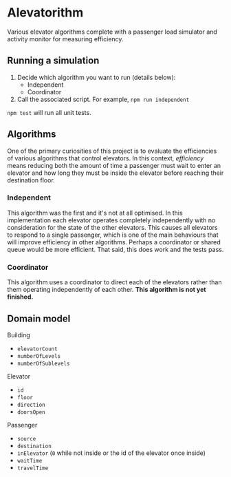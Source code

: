 # Alevatorithm

Various elevator algorithms complete with a passenger load simulator and activity monitor for measuring efficiency.

## Running a simulation

1. Decide which algorithm you want to run (details below):
   - Independent
   - Coordinator
2. Call the associated script. For example, `npm run independent`

`npm test` will run all unit tests.

## Algorithms

One of the primary curiosities of this project is to evaluate the efficiencies of various algorithms that control elevators. In this context, _efficiency_ means reducing both the amount of time a passenger must wait to enter an elevator and how long they must be inside the elevator before reaching their destination floor.

### Independent

This algorithm was the first and it's not at all optimised. In this implementation each elevator operates completely independently with no consideration for the state of the other elevators. This causes all elevators to respond to a single passenger, which is one of the main behaviours that will improve efficiency in other algorithms. Perhaps a coordinator or shared queue would be more efficient. That said, this does work and the tests pass.

### Coordinator

This algorithm uses a coordinator to direct each of the elevators rather than them operating independently of each other. **This algorithm is not yet finished.**

## Domain model

Building
- `elevatorCount`
- `numberOfLevels`
- `numberOfSublevels`

Elevator
- `id`
- `floor`
- `direction`
- `doorsOpen`

Passenger
- `source`
- `destination`
- `inElevator` (`0` while not inside or the id of the elevator once inside)
- `waitTime`
- `travelTime`

